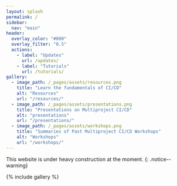 ```yaml
---
layout: splash
permalink: /
sidebar:
  nav: "main"
header:
  overlay_color: "#000"
  overlay_filter: "0.5"
  actions:
    - label: "Updates"
      url: /updates/
    - label: "Tutorials"
      url: /tutorials/
gallery:
  - image_path: /_pages/assets/resources.png
    title: "Learn the fundamentals of CI/CD"
    alt: "Resources"
    url: "/resources/"
  - image_path: /_pages/assets/presentations.png
    title: "Presentations on Multiproject CI/CD"
    alt: "presentations"
    url: "/presentations/"
  - image_path: /_pages/assets/workshops.png
    title: "Summaries of Past Multiproject CI/CD Workshops"
    alt: "Workshops"
    url: "/workshops/"
---
```


This website is under heavy construction at the moment.
{: .notice--warning}

{% include gallery %}
